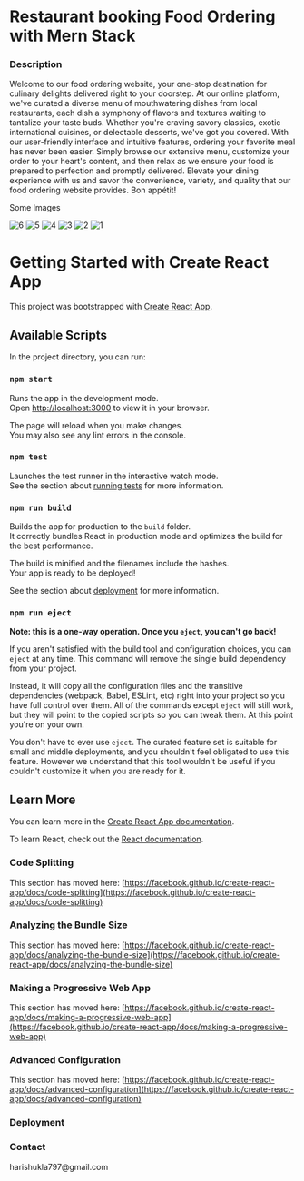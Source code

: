 <H1>Restaurant booking  Food Ordering  with  Mern Stack </H1>

<H3>Description </H3>
<P>
  Welcome to our food ordering website, your one-stop destination for culinary delights delivered right to your doorstep. At our online platform, we've curated a diverse menu of mouthwatering dishes from local restaurants, each dish a symphony of flavors and textures waiting to tantalize your taste buds. Whether you're craving savory classics, exotic international cuisines, or delectable desserts, we've got you covered. With our user-friendly interface and intuitive features, ordering your favorite meal has never been easier. Simply browse our extensive menu, customize your order to your heart's content, and then relax as we ensure your food is prepared to perfection and promptly delivered. Elevate your dining experience with us and savor the convenience, variety, and quality that our food ordering website provides. Bon appétit!
</P>


Some Images

![6](https://github.com/shriyashshukla/food_deliverey/assets/139564061/6e756a6c-d669-4a3b-85b1-270747d993af)
![5](https://github.com/shriyashshukla/food_deliverey/assets/139564061/ce35e5bf-e891-43be-97b6-989648e9d5af)
![4](https://github.com/shriyashshukla/food_deliverey/assets/139564061/71f86b41-bcb6-430b-93f9-9db733915015)
![3](https://github.com/shriyashshukla/food_deliverey/assets/139564061/56d95376-df60-4177-8135-67a25fa1f1c2)
![2](https://github.com/shriyashshukla/food_deliverey/assets/139564061/c7229aac-5634-4fb9-ad42-8cc9839f1844)
![1](https://github.com/shriyashshukla/food_deliverey/assets/139564061/d6bea4f3-c5c4-479f-adc8-404be7a2bbdd)



# Getting Started with Create React App

This project was bootstrapped with [Create React App](https://github.com/facebook/create-react-app).

## Available Scripts

In the project directory, you can run:

### `npm start`

Runs the app in the development mode.\
Open [http://localhost:3000](http://localhost:3000) to view it in your browser.

The page will reload when you make changes.\
You may also see any lint errors in the console.

### `npm test`

Launches the test runner in the interactive watch mode.\
See the section about [running tests](https://facebook.github.io/create-react-app/docs/running-tests) for more information.

### `npm run build`

Builds the app for production to the `build` folder.\
It correctly bundles React in production mode and optimizes the build for the best performance.

The build is minified and the filenames include the hashes.\
Your app is ready to be deployed!

See the section about [deployment](https://facebook.github.io/create-react-app/docs/deployment) for more information.

### `npm run eject`

**Note: this is a one-way operation. Once you `eject`, you can't go back!**

If you aren't satisfied with the build tool and configuration choices, you can `eject` at any time. This command will remove the single build dependency from your project.

Instead, it will copy all the configuration files and the transitive dependencies (webpack, Babel, ESLint, etc) right into your project so you have full control over them. All of the commands except `eject` will still work, but they will point to the copied scripts so you can tweak them. At this point you're on your own.

You don't have to ever use `eject`. The curated feature set is suitable for small and middle deployments, and you shouldn't feel obligated to use this feature. However we understand that this tool wouldn't be useful if you couldn't customize it when you are ready for it.

## Learn More

You can learn more in the [Create React App documentation](https://facebook.github.io/create-react-app/docs/getting-started).

To learn React, check out the [React documentation](https://reactjs.org/).

### Code Splitting

This section has moved here: [https://facebook.github.io/create-react-app/docs/code-splitting](https://facebook.github.io/create-react-app/docs/code-splitting)

### Analyzing the Bundle Size

This section has moved here: [https://facebook.github.io/create-react-app/docs/analyzing-the-bundle-size](https://facebook.github.io/create-react-app/docs/analyzing-the-bundle-size)

### Making a Progressive Web App

This section has moved here: [https://facebook.github.io/create-react-app/docs/making-a-progressive-web-app](https://facebook.github.io/create-react-app/docs/making-a-progressive-web-app)

### Advanced Configuration

This section has moved here: [https://facebook.github.io/create-react-app/docs/advanced-configuration](https://facebook.github.io/create-react-app/docs/advanced-configuration)

### Deployment

<h3> Contact</h3>
harishukla797@gmail.com
